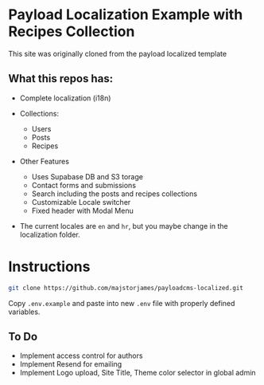 # Payload Localization Example with Recipes Collection

This site was originally cloned from the payload localized template

## What this repos has:

- Complete localization (i18n) 
- Collections:
    - Users
    - Posts
    - Recipes

- Other Features
    - Uses Supabase DB and S3 torage
    - Contact forms and submissions
    - Search including the posts and recipes collections
    - Customizable Locale switcher
    - Fixed header with Modal Menu

- The current locales are `en` and `hr`, but you maybe change in the localization folder.

# Instructions 

```sh
git clone https://github.com/majstorjames/payloadcms-localized.git
```

Copy `.env.example` and paste into new `.env` file with properly defined variables.


## To Do

- Implement access control for authors
- Implement Resend for emailing
- Implement Logo upload, Site Title, Theme color selector in global admin
